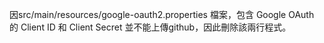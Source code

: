 因src/main/resources/google-oauth2.properties 檔案，包含 Google OAuth 的 Client ID 和 Client Secret 並不能上傳github，因此刪除該兩行程式。

